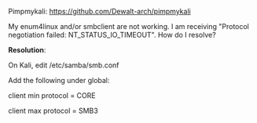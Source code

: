 
Pimpmykali: https://github.com/Dewalt-arch/pimpmykali

My enum4linux and/or smbclient are not working. I am receiving "Protocol negotiation failed: NT_STATUS_IO_TIMEOUT". How do I resolve?

**Resolution**:

On Kali, edit /etc/samba/smb.conf

Add the following under global:

client min protocol = CORE

client max protocol = SMB3